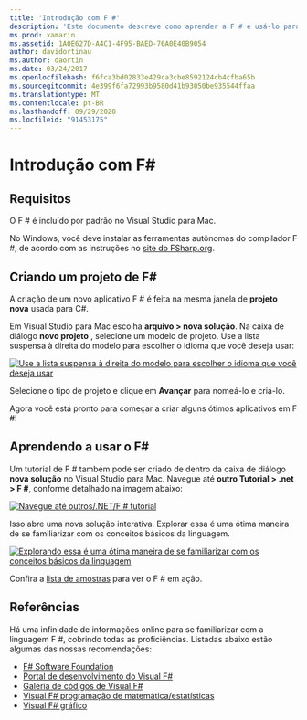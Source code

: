 ```yaml
---
title: 'Introdução com F #'
description: 'Este documento descreve como aprender a F # e usá-lo para criar aplicativos Xamarin com o Visual Studio 2019 e Visual Studio para Mac.'
ms.prod: xamarin
ms.assetid: 1A0E627D-A4C1-4F95-BAED-76A0E40B9054
author: davidortinau
ms.author: daortin
ms.date: 03/24/2017
ms.openlocfilehash: f6fca3bd02833e429ca3cbe8592124cb4cfba65b
ms.sourcegitcommit: 4e399f6fa72993b9580d41b93050be935544ffaa
ms.translationtype: MT
ms.contentlocale: pt-BR
ms.lasthandoff: 09/29/2020
ms.locfileid: "91453175"
---
```

# <a name="getting-started-with-f35"></a>Introdução com F&#35;

## <a name="requirements"></a>Requisitos

O F # é incluído por padrão no Visual Studio para Mac.

No Windows, você deve instalar as ferramentas autônomas do compilador F #, de acordo com as instruções no [site do FSharp.org](https://fsharp.org/use/windows/).

## <a name="creating-an-f35-project"></a>Criando um projeto de F&#35;

A criação de um novo aplicativo F # é feita na mesma janela de **projeto nova** usada para C#.

Em Visual Studio para Mac escolha **arquivo > nova solução**. Na caixa de diálogo **novo projeto** , selecione um modelo de projeto. Use a lista suspensa à direita do modelo para escolher o idioma que você deseja usar:

 [![Use a lista suspensa à direita do modelo para escolher o idioma que você deseja usar](overview-images/choosefsharp.png)](overview-images/choosefsharp.png#lightbox)

Selecione o tipo de projeto e clique em **Avançar** para nomeá-lo e criá-lo.

Agora você está pronto para começar a criar alguns ótimos aplicativos em F #!

## <a name="learning-to-use-f35"></a>Aprendendo a usar o F&#35;

Um tutorial de F # também pode ser criado de dentro da caixa de diálogo **nova solução** no Visual Studio para Mac. Navegue até **outro Tutorial > .net > F #**, conforme detalhado na imagem abaixo:

 [![Navegue até outros/.NET/F # tutorial](overview-images/fsharptutorial.png)](overview-images/fsharptutorial.png#lightbox)

Isso abre uma nova solução interativa. Explorar essa é uma ótima maneira de se familiarizar com os conceitos básicos da linguagem.

 [![Explorando essa é uma ótima maneira de se familiarizar com os conceitos básicos da linguagem](overview-images/newtutorial-sml.png)](overview-images/newtutorial.png#lightbox)

Confira a [lista de amostras](~/cross-platform/platform/fsharp/samples.md) para ver o F # em ação.

## <a name="references"></a>Referências

Há uma infinidade de informações online para se familiarizar com a linguagem F #, cobrindo todas as proficiências. Listadas abaixo estão algumas das nossas recomendações:

- [F# Software Foundation](https://fsharp.org)
- [Portal de desenvolvimento do Visual F#](https://go.microsoft.com/fwlink/?LinkID=234174)
- [Galeria de códigos de Visual F#](/samples/browse/)
- [Visual F# programação de matemática/estatísticas](/previous-versions/visualstudio/visual-studio-2010/hh273075(v=vs.100))
- [Visual F# gráfico](/previous-versions/visualstudio/visual-studio-2010/hh273079(v=vs.100))